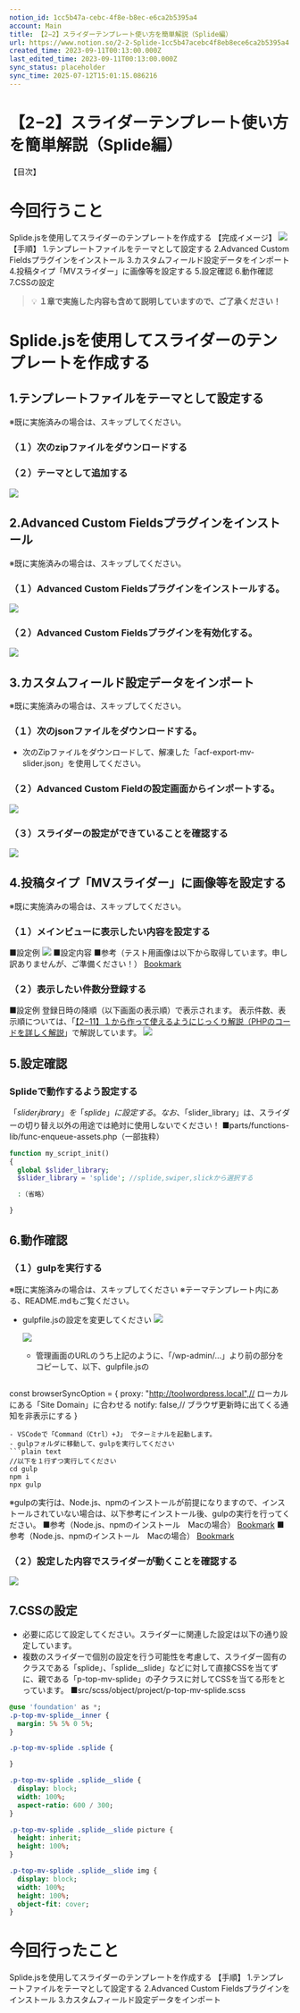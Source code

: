 ```yaml
---
notion_id: 1cc5b47a-cebc-4f8e-b8ec-e6ca2b5395a4
account: Main
title: 【2−2】スライダーテンプレート使い方を簡単解説（Splide編）
url: https://www.notion.so/2-2-Splide-1cc5b47acebc4f8eb8ece6ca2b5395a4
created_time: 2023-09-11T00:13:00.000Z
last_edited_time: 2023-09-11T00:13:00.000Z
sync_status: placeholder
sync_time: 2025-07-12T15:01:15.086216
---
```

# 【2−2】スライダーテンプレート使い方を簡単解説（Splide編）

【目次】
# 今回行うこと
Splide.jsを使用してスライダーのテンプレートを作成する
【完成イメージ】
![](https://prod-files-secure.s3.us-west-2.amazonaws.com/736adce6-a3a4-4a64-9f74-d9aa055c96d2/f6af8c0f-d2f5-4dd2-b74f-cfeed7256bf0/Untitled.png?X-Amz-Algorithm=AWS4-HMAC-SHA256&X-Amz-Content-Sha256=UNSIGNED-PAYLOAD&X-Amz-Credential=ASIAZI2LB466SWERSM7G%2F20250719%2Fus-west-2%2Fs3%2Faws4_request&X-Amz-Date=20250719T044501Z&X-Amz-Expires=3600&X-Amz-Security-Token=IQoJb3JpZ2luX2VjEIT%2F%2F%2F%2F%2F%2F%2F%2F%2F%2FwEaCXVzLXdlc3QtMiJHMEUCIF9Obw1A%2FEQyvnm05veAPEQWJZPuusXTxGY4H6yWo%2BelAiEA5u%2FiCjeJyDgxsS5AvNPHYRje2Ls%2BMz0qYLWmMFSJoHsqiAQInf%2F%2F%2F%2F%2F%2F%2F%2F%2F%2FARAAGgw2Mzc0MjMxODM4MDUiDL7ab0l2QbQIULBXnCrcAy515RyOn314DPJw2dL8P87M0BAVmIofSpOZag%2FuoHOOYgDhDmjCOurdLqlhArwhkuSo3n8y93fTRKY6ZbFVFqQjPhEEwDllzlzWdTzRLMrMarwwHAdN9wxE0%2B4ZdT8HE96Djl2ATI3T%2FfayUClQqCm%2F4GtLOtCI0XhrUUZPa3xXnh6HrlqfddHPP83K2ZhQOuyvvrUBcC5okqDuKvgON3ixSa0ZhnzjRocLzMOuiOFXDS%2BzR%2BFjDCpGjQlbs5m7tRAQZgObPEoI4bCyLUCSZRJavghQBb%2FbK7jx%2BDsRHpse8ONqt1kOH91h0osj4mWipq8FzQQenp21wA1mtcihYgHGVr7AWV%2BWZ2HN%2FphXN1Mq4T9nwULhQbojJNyg5u4CK2sAFCjwKU8JzthHp%2F0BRB0I%2FiF3ImUzzTUKvhta6hRvQKkVD2G9cYIfSA3s3epxDMolFs28jVxdaPq58lbWeXfFlhz2Yps7VPplcLRApj%2BkQnJM8t7DjKFIcxeYIOomXOwlVMWuzrwyWV3uPHEg0TB4377ZWlZENjCB40%2BSPtfac8J2jIVvMvBGZTMeCLcezzgcB8rMgdoxaKoWHzTYyZJLsX8yjrZK6SlI7k4rqXnD%2F6gDYYYNTczm6WzhMNyq7MMGOqUBNvfn2brgDVFmWoSc7NGR0TWo8CgHeS5kUT6I184KKbSqWxF4nAhm0gLeNYh1E8qI%2BjhfSUpFtAOt%2B0Pp7FN7e77t5yhzTP9%2Be%2FJzQiw4P4UVgemawMy%2FXVrDXQa2FsSPjntfbsdC6prRmq1WQ0lBfKQCKPTGvyc8X7jCg%2BJaS6M%2F%2FhfmD3xrk2RUkTwZ0Yjo8FqAbxD9pVN6x2%2Bq5sK20ejiGd0o&X-Amz-Signature=b05e817029060aa2aface636fd6c367234b2df77c3e18b030669b90dbf12bbba&X-Amz-SignedHeaders=host&x-amz-checksum-mode=ENABLED&x-id=GetObject)
【手順】
1.テンプレートファイルをテーマとして設定する
2.Advanced Custom Fieldsプラグインをインストール
3.カスタムフィールド設定データをインポート
4.投稿タイプ「MVスライダー」に画像等を設定する
5.設定確認
6.動作確認
7.CSSの設定
> 💡 **１章で実施した内容も含めて説明していますので、ご了承ください！**
# Splide.jsを使用してスライダーのテンプレートを作成する
## 1.テンプレートファイルをテーマとして設定する
※既に実施済みの場合は、スキップしてください。
### （１）次のzipファイルをダウンロードする
### （２）テーマとして追加する
![](https://prod-files-secure.s3.us-west-2.amazonaws.com/736adce6-a3a4-4a64-9f74-d9aa055c96d2/a7678141-a004-4ca9-9a9b-638c9b760232/Untitled.png?X-Amz-Algorithm=AWS4-HMAC-SHA256&X-Amz-Content-Sha256=UNSIGNED-PAYLOAD&X-Amz-Credential=ASIAZI2LB466SWERSM7G%2F20250719%2Fus-west-2%2Fs3%2Faws4_request&X-Amz-Date=20250719T044501Z&X-Amz-Expires=3600&X-Amz-Security-Token=IQoJb3JpZ2luX2VjEIT%2F%2F%2F%2F%2F%2F%2F%2F%2F%2FwEaCXVzLXdlc3QtMiJHMEUCIF9Obw1A%2FEQyvnm05veAPEQWJZPuusXTxGY4H6yWo%2BelAiEA5u%2FiCjeJyDgxsS5AvNPHYRje2Ls%2BMz0qYLWmMFSJoHsqiAQInf%2F%2F%2F%2F%2F%2F%2F%2F%2F%2FARAAGgw2Mzc0MjMxODM4MDUiDL7ab0l2QbQIULBXnCrcAy515RyOn314DPJw2dL8P87M0BAVmIofSpOZag%2FuoHOOYgDhDmjCOurdLqlhArwhkuSo3n8y93fTRKY6ZbFVFqQjPhEEwDllzlzWdTzRLMrMarwwHAdN9wxE0%2B4ZdT8HE96Djl2ATI3T%2FfayUClQqCm%2F4GtLOtCI0XhrUUZPa3xXnh6HrlqfddHPP83K2ZhQOuyvvrUBcC5okqDuKvgON3ixSa0ZhnzjRocLzMOuiOFXDS%2BzR%2BFjDCpGjQlbs5m7tRAQZgObPEoI4bCyLUCSZRJavghQBb%2FbK7jx%2BDsRHpse8ONqt1kOH91h0osj4mWipq8FzQQenp21wA1mtcihYgHGVr7AWV%2BWZ2HN%2FphXN1Mq4T9nwULhQbojJNyg5u4CK2sAFCjwKU8JzthHp%2F0BRB0I%2FiF3ImUzzTUKvhta6hRvQKkVD2G9cYIfSA3s3epxDMolFs28jVxdaPq58lbWeXfFlhz2Yps7VPplcLRApj%2BkQnJM8t7DjKFIcxeYIOomXOwlVMWuzrwyWV3uPHEg0TB4377ZWlZENjCB40%2BSPtfac8J2jIVvMvBGZTMeCLcezzgcB8rMgdoxaKoWHzTYyZJLsX8yjrZK6SlI7k4rqXnD%2F6gDYYYNTczm6WzhMNyq7MMGOqUBNvfn2brgDVFmWoSc7NGR0TWo8CgHeS5kUT6I184KKbSqWxF4nAhm0gLeNYh1E8qI%2BjhfSUpFtAOt%2B0Pp7FN7e77t5yhzTP9%2Be%2FJzQiw4P4UVgemawMy%2FXVrDXQa2FsSPjntfbsdC6prRmq1WQ0lBfKQCKPTGvyc8X7jCg%2BJaS6M%2F%2FhfmD3xrk2RUkTwZ0Yjo8FqAbxD9pVN6x2%2Bq5sK20ejiGd0o&X-Amz-Signature=f14188b728fc4f0a045c1c34e2528c3ff5155d6a2c5522b070d1ab2ca79ee0b1&X-Amz-SignedHeaders=host&x-amz-checksum-mode=ENABLED&x-id=GetObject)
## 2.Advanced Custom Fieldsプラグインをインストール
※既に実施済みの場合は、スキップしてください。
### （１）Advanced Custom Fieldsプラグインをインストールする。
![](https://prod-files-secure.s3.us-west-2.amazonaws.com/736adce6-a3a4-4a64-9f74-d9aa055c96d2/a4038958-2bf1-46a5-a3ae-0c24e5faf612/Untitled.png?X-Amz-Algorithm=AWS4-HMAC-SHA256&X-Amz-Content-Sha256=UNSIGNED-PAYLOAD&X-Amz-Credential=ASIAZI2LB466SWERSM7G%2F20250719%2Fus-west-2%2Fs3%2Faws4_request&X-Amz-Date=20250719T044501Z&X-Amz-Expires=3600&X-Amz-Security-Token=IQoJb3JpZ2luX2VjEIT%2F%2F%2F%2F%2F%2F%2F%2F%2F%2FwEaCXVzLXdlc3QtMiJHMEUCIF9Obw1A%2FEQyvnm05veAPEQWJZPuusXTxGY4H6yWo%2BelAiEA5u%2FiCjeJyDgxsS5AvNPHYRje2Ls%2BMz0qYLWmMFSJoHsqiAQInf%2F%2F%2F%2F%2F%2F%2F%2F%2F%2FARAAGgw2Mzc0MjMxODM4MDUiDL7ab0l2QbQIULBXnCrcAy515RyOn314DPJw2dL8P87M0BAVmIofSpOZag%2FuoHOOYgDhDmjCOurdLqlhArwhkuSo3n8y93fTRKY6ZbFVFqQjPhEEwDllzlzWdTzRLMrMarwwHAdN9wxE0%2B4ZdT8HE96Djl2ATI3T%2FfayUClQqCm%2F4GtLOtCI0XhrUUZPa3xXnh6HrlqfddHPP83K2ZhQOuyvvrUBcC5okqDuKvgON3ixSa0ZhnzjRocLzMOuiOFXDS%2BzR%2BFjDCpGjQlbs5m7tRAQZgObPEoI4bCyLUCSZRJavghQBb%2FbK7jx%2BDsRHpse8ONqt1kOH91h0osj4mWipq8FzQQenp21wA1mtcihYgHGVr7AWV%2BWZ2HN%2FphXN1Mq4T9nwULhQbojJNyg5u4CK2sAFCjwKU8JzthHp%2F0BRB0I%2FiF3ImUzzTUKvhta6hRvQKkVD2G9cYIfSA3s3epxDMolFs28jVxdaPq58lbWeXfFlhz2Yps7VPplcLRApj%2BkQnJM8t7DjKFIcxeYIOomXOwlVMWuzrwyWV3uPHEg0TB4377ZWlZENjCB40%2BSPtfac8J2jIVvMvBGZTMeCLcezzgcB8rMgdoxaKoWHzTYyZJLsX8yjrZK6SlI7k4rqXnD%2F6gDYYYNTczm6WzhMNyq7MMGOqUBNvfn2brgDVFmWoSc7NGR0TWo8CgHeS5kUT6I184KKbSqWxF4nAhm0gLeNYh1E8qI%2BjhfSUpFtAOt%2B0Pp7FN7e77t5yhzTP9%2Be%2FJzQiw4P4UVgemawMy%2FXVrDXQa2FsSPjntfbsdC6prRmq1WQ0lBfKQCKPTGvyc8X7jCg%2BJaS6M%2F%2FhfmD3xrk2RUkTwZ0Yjo8FqAbxD9pVN6x2%2Bq5sK20ejiGd0o&X-Amz-Signature=1bddd7c3d94796d25633dfad5cc2ec810f93267ae272c35410d4b0d0e398f87c&X-Amz-SignedHeaders=host&x-amz-checksum-mode=ENABLED&x-id=GetObject)
### （２）Advanced Custom Fieldsプラグインを有効化する。
![](https://prod-files-secure.s3.us-west-2.amazonaws.com/736adce6-a3a4-4a64-9f74-d9aa055c96d2/87f59ba6-b813-4e47-a01d-b9f2de48f1d9/Untitled.png?X-Amz-Algorithm=AWS4-HMAC-SHA256&X-Amz-Content-Sha256=UNSIGNED-PAYLOAD&X-Amz-Credential=ASIAZI2LB466SWERSM7G%2F20250719%2Fus-west-2%2Fs3%2Faws4_request&X-Amz-Date=20250719T044501Z&X-Amz-Expires=3600&X-Amz-Security-Token=IQoJb3JpZ2luX2VjEIT%2F%2F%2F%2F%2F%2F%2F%2F%2F%2FwEaCXVzLXdlc3QtMiJHMEUCIF9Obw1A%2FEQyvnm05veAPEQWJZPuusXTxGY4H6yWo%2BelAiEA5u%2FiCjeJyDgxsS5AvNPHYRje2Ls%2BMz0qYLWmMFSJoHsqiAQInf%2F%2F%2F%2F%2F%2F%2F%2F%2F%2FARAAGgw2Mzc0MjMxODM4MDUiDL7ab0l2QbQIULBXnCrcAy515RyOn314DPJw2dL8P87M0BAVmIofSpOZag%2FuoHOOYgDhDmjCOurdLqlhArwhkuSo3n8y93fTRKY6ZbFVFqQjPhEEwDllzlzWdTzRLMrMarwwHAdN9wxE0%2B4ZdT8HE96Djl2ATI3T%2FfayUClQqCm%2F4GtLOtCI0XhrUUZPa3xXnh6HrlqfddHPP83K2ZhQOuyvvrUBcC5okqDuKvgON3ixSa0ZhnzjRocLzMOuiOFXDS%2BzR%2BFjDCpGjQlbs5m7tRAQZgObPEoI4bCyLUCSZRJavghQBb%2FbK7jx%2BDsRHpse8ONqt1kOH91h0osj4mWipq8FzQQenp21wA1mtcihYgHGVr7AWV%2BWZ2HN%2FphXN1Mq4T9nwULhQbojJNyg5u4CK2sAFCjwKU8JzthHp%2F0BRB0I%2FiF3ImUzzTUKvhta6hRvQKkVD2G9cYIfSA3s3epxDMolFs28jVxdaPq58lbWeXfFlhz2Yps7VPplcLRApj%2BkQnJM8t7DjKFIcxeYIOomXOwlVMWuzrwyWV3uPHEg0TB4377ZWlZENjCB40%2BSPtfac8J2jIVvMvBGZTMeCLcezzgcB8rMgdoxaKoWHzTYyZJLsX8yjrZK6SlI7k4rqXnD%2F6gDYYYNTczm6WzhMNyq7MMGOqUBNvfn2brgDVFmWoSc7NGR0TWo8CgHeS5kUT6I184KKbSqWxF4nAhm0gLeNYh1E8qI%2BjhfSUpFtAOt%2B0Pp7FN7e77t5yhzTP9%2Be%2FJzQiw4P4UVgemawMy%2FXVrDXQa2FsSPjntfbsdC6prRmq1WQ0lBfKQCKPTGvyc8X7jCg%2BJaS6M%2F%2FhfmD3xrk2RUkTwZ0Yjo8FqAbxD9pVN6x2%2Bq5sK20ejiGd0o&X-Amz-Signature=e327dbdde1e3af86437d98dd8fa46be8c882668ce7fe6d7f9c54af58fa122998&X-Amz-SignedHeaders=host&x-amz-checksum-mode=ENABLED&x-id=GetObject)
## 3.カスタムフィールド設定データをインポート
※既に実施済みの場合は、スキップしてください。
### （１）次のjsonファイルをダウンロードする。
- 次のZipファイルをダウンロードして、解凍した「acf-export-mv-slider.json」を使用してください。
### （２）Advanced Custom Fieldの設定画面からインポートする。
![](https://prod-files-secure.s3.us-west-2.amazonaws.com/736adce6-a3a4-4a64-9f74-d9aa055c96d2/0a69829a-437f-430b-b70e-8f3abfd06da6/Untitled.png?X-Amz-Algorithm=AWS4-HMAC-SHA256&X-Amz-Content-Sha256=UNSIGNED-PAYLOAD&X-Amz-Credential=ASIAZI2LB466SWERSM7G%2F20250719%2Fus-west-2%2Fs3%2Faws4_request&X-Amz-Date=20250719T044501Z&X-Amz-Expires=3600&X-Amz-Security-Token=IQoJb3JpZ2luX2VjEIT%2F%2F%2F%2F%2F%2F%2F%2F%2F%2FwEaCXVzLXdlc3QtMiJHMEUCIF9Obw1A%2FEQyvnm05veAPEQWJZPuusXTxGY4H6yWo%2BelAiEA5u%2FiCjeJyDgxsS5AvNPHYRje2Ls%2BMz0qYLWmMFSJoHsqiAQInf%2F%2F%2F%2F%2F%2F%2F%2F%2F%2FARAAGgw2Mzc0MjMxODM4MDUiDL7ab0l2QbQIULBXnCrcAy515RyOn314DPJw2dL8P87M0BAVmIofSpOZag%2FuoHOOYgDhDmjCOurdLqlhArwhkuSo3n8y93fTRKY6ZbFVFqQjPhEEwDllzlzWdTzRLMrMarwwHAdN9wxE0%2B4ZdT8HE96Djl2ATI3T%2FfayUClQqCm%2F4GtLOtCI0XhrUUZPa3xXnh6HrlqfddHPP83K2ZhQOuyvvrUBcC5okqDuKvgON3ixSa0ZhnzjRocLzMOuiOFXDS%2BzR%2BFjDCpGjQlbs5m7tRAQZgObPEoI4bCyLUCSZRJavghQBb%2FbK7jx%2BDsRHpse8ONqt1kOH91h0osj4mWipq8FzQQenp21wA1mtcihYgHGVr7AWV%2BWZ2HN%2FphXN1Mq4T9nwULhQbojJNyg5u4CK2sAFCjwKU8JzthHp%2F0BRB0I%2FiF3ImUzzTUKvhta6hRvQKkVD2G9cYIfSA3s3epxDMolFs28jVxdaPq58lbWeXfFlhz2Yps7VPplcLRApj%2BkQnJM8t7DjKFIcxeYIOomXOwlVMWuzrwyWV3uPHEg0TB4377ZWlZENjCB40%2BSPtfac8J2jIVvMvBGZTMeCLcezzgcB8rMgdoxaKoWHzTYyZJLsX8yjrZK6SlI7k4rqXnD%2F6gDYYYNTczm6WzhMNyq7MMGOqUBNvfn2brgDVFmWoSc7NGR0TWo8CgHeS5kUT6I184KKbSqWxF4nAhm0gLeNYh1E8qI%2BjhfSUpFtAOt%2B0Pp7FN7e77t5yhzTP9%2Be%2FJzQiw4P4UVgemawMy%2FXVrDXQa2FsSPjntfbsdC6prRmq1WQ0lBfKQCKPTGvyc8X7jCg%2BJaS6M%2F%2FhfmD3xrk2RUkTwZ0Yjo8FqAbxD9pVN6x2%2Bq5sK20ejiGd0o&X-Amz-Signature=692895692b0f591e78d9b92281e48bee2bd199a15965a580fbc455148caa5a3c&X-Amz-SignedHeaders=host&x-amz-checksum-mode=ENABLED&x-id=GetObject)
### （３）スライダーの設定ができていることを確認する
![](https://prod-files-secure.s3.us-west-2.amazonaws.com/736adce6-a3a4-4a64-9f74-d9aa055c96d2/15926675-6fb6-4aa5-a392-859488b39a11/Untitled.png?X-Amz-Algorithm=AWS4-HMAC-SHA256&X-Amz-Content-Sha256=UNSIGNED-PAYLOAD&X-Amz-Credential=ASIAZI2LB466SWERSM7G%2F20250719%2Fus-west-2%2Fs3%2Faws4_request&X-Amz-Date=20250719T044501Z&X-Amz-Expires=3600&X-Amz-Security-Token=IQoJb3JpZ2luX2VjEIT%2F%2F%2F%2F%2F%2F%2F%2F%2F%2FwEaCXVzLXdlc3QtMiJHMEUCIF9Obw1A%2FEQyvnm05veAPEQWJZPuusXTxGY4H6yWo%2BelAiEA5u%2FiCjeJyDgxsS5AvNPHYRje2Ls%2BMz0qYLWmMFSJoHsqiAQInf%2F%2F%2F%2F%2F%2F%2F%2F%2F%2FARAAGgw2Mzc0MjMxODM4MDUiDL7ab0l2QbQIULBXnCrcAy515RyOn314DPJw2dL8P87M0BAVmIofSpOZag%2FuoHOOYgDhDmjCOurdLqlhArwhkuSo3n8y93fTRKY6ZbFVFqQjPhEEwDllzlzWdTzRLMrMarwwHAdN9wxE0%2B4ZdT8HE96Djl2ATI3T%2FfayUClQqCm%2F4GtLOtCI0XhrUUZPa3xXnh6HrlqfddHPP83K2ZhQOuyvvrUBcC5okqDuKvgON3ixSa0ZhnzjRocLzMOuiOFXDS%2BzR%2BFjDCpGjQlbs5m7tRAQZgObPEoI4bCyLUCSZRJavghQBb%2FbK7jx%2BDsRHpse8ONqt1kOH91h0osj4mWipq8FzQQenp21wA1mtcihYgHGVr7AWV%2BWZ2HN%2FphXN1Mq4T9nwULhQbojJNyg5u4CK2sAFCjwKU8JzthHp%2F0BRB0I%2FiF3ImUzzTUKvhta6hRvQKkVD2G9cYIfSA3s3epxDMolFs28jVxdaPq58lbWeXfFlhz2Yps7VPplcLRApj%2BkQnJM8t7DjKFIcxeYIOomXOwlVMWuzrwyWV3uPHEg0TB4377ZWlZENjCB40%2BSPtfac8J2jIVvMvBGZTMeCLcezzgcB8rMgdoxaKoWHzTYyZJLsX8yjrZK6SlI7k4rqXnD%2F6gDYYYNTczm6WzhMNyq7MMGOqUBNvfn2brgDVFmWoSc7NGR0TWo8CgHeS5kUT6I184KKbSqWxF4nAhm0gLeNYh1E8qI%2BjhfSUpFtAOt%2B0Pp7FN7e77t5yhzTP9%2Be%2FJzQiw4P4UVgemawMy%2FXVrDXQa2FsSPjntfbsdC6prRmq1WQ0lBfKQCKPTGvyc8X7jCg%2BJaS6M%2F%2FhfmD3xrk2RUkTwZ0Yjo8FqAbxD9pVN6x2%2Bq5sK20ejiGd0o&X-Amz-Signature=bc656adc413f7bf8d09972aefb00dc9213c91f0d85b8c925aa158cca3dfb5965&X-Amz-SignedHeaders=host&x-amz-checksum-mode=ENABLED&x-id=GetObject)
## 4.投稿タイプ「MVスライダー」に画像等を設定する
※既に実施済みの場合は、スキップしてください。
### （１）メインビューに表示したい内容を設定する
■設定例
![](https://prod-files-secure.s3.us-west-2.amazonaws.com/736adce6-a3a4-4a64-9f74-d9aa055c96d2/5f7c2b8e-770d-4c04-9d5c-8a567205c8a0/Untitled.png?X-Amz-Algorithm=AWS4-HMAC-SHA256&X-Amz-Content-Sha256=UNSIGNED-PAYLOAD&X-Amz-Credential=ASIAZI2LB466SWERSM7G%2F20250719%2Fus-west-2%2Fs3%2Faws4_request&X-Amz-Date=20250719T044501Z&X-Amz-Expires=3600&X-Amz-Security-Token=IQoJb3JpZ2luX2VjEIT%2F%2F%2F%2F%2F%2F%2F%2F%2F%2FwEaCXVzLXdlc3QtMiJHMEUCIF9Obw1A%2FEQyvnm05veAPEQWJZPuusXTxGY4H6yWo%2BelAiEA5u%2FiCjeJyDgxsS5AvNPHYRje2Ls%2BMz0qYLWmMFSJoHsqiAQInf%2F%2F%2F%2F%2F%2F%2F%2F%2F%2FARAAGgw2Mzc0MjMxODM4MDUiDL7ab0l2QbQIULBXnCrcAy515RyOn314DPJw2dL8P87M0BAVmIofSpOZag%2FuoHOOYgDhDmjCOurdLqlhArwhkuSo3n8y93fTRKY6ZbFVFqQjPhEEwDllzlzWdTzRLMrMarwwHAdN9wxE0%2B4ZdT8HE96Djl2ATI3T%2FfayUClQqCm%2F4GtLOtCI0XhrUUZPa3xXnh6HrlqfddHPP83K2ZhQOuyvvrUBcC5okqDuKvgON3ixSa0ZhnzjRocLzMOuiOFXDS%2BzR%2BFjDCpGjQlbs5m7tRAQZgObPEoI4bCyLUCSZRJavghQBb%2FbK7jx%2BDsRHpse8ONqt1kOH91h0osj4mWipq8FzQQenp21wA1mtcihYgHGVr7AWV%2BWZ2HN%2FphXN1Mq4T9nwULhQbojJNyg5u4CK2sAFCjwKU8JzthHp%2F0BRB0I%2FiF3ImUzzTUKvhta6hRvQKkVD2G9cYIfSA3s3epxDMolFs28jVxdaPq58lbWeXfFlhz2Yps7VPplcLRApj%2BkQnJM8t7DjKFIcxeYIOomXOwlVMWuzrwyWV3uPHEg0TB4377ZWlZENjCB40%2BSPtfac8J2jIVvMvBGZTMeCLcezzgcB8rMgdoxaKoWHzTYyZJLsX8yjrZK6SlI7k4rqXnD%2F6gDYYYNTczm6WzhMNyq7MMGOqUBNvfn2brgDVFmWoSc7NGR0TWo8CgHeS5kUT6I184KKbSqWxF4nAhm0gLeNYh1E8qI%2BjhfSUpFtAOt%2B0Pp7FN7e77t5yhzTP9%2Be%2FJzQiw4P4UVgemawMy%2FXVrDXQa2FsSPjntfbsdC6prRmq1WQ0lBfKQCKPTGvyc8X7jCg%2BJaS6M%2F%2FhfmD3xrk2RUkTwZ0Yjo8FqAbxD9pVN6x2%2Bq5sK20ejiGd0o&X-Amz-Signature=09226bdf3074423e6663b451cb6a937cfbd6c6d3c14f0fd668a9c0025580bb9b&X-Amz-SignedHeaders=host&x-amz-checksum-mode=ENABLED&x-id=GetObject)
■設定内容
■参考（テスト用画像は以下から取得しています。申し訳ありませんが、ご準備ください！）
[Bookmark](https://pixabay.com/ja/)
### （２）表示したい件数分登録する
■設定例
  登録日時の降順（以下画面の表示順）で表示されます。
  表示件数、表示順については、「[【2−11】１から作って使えるようにじっくり解説（PHPのコードを詳しく解説](/88a58b7826df4b85923c5f831c63a8d8)」で解説しています。
  ![](https://prod-files-secure.s3.us-west-2.amazonaws.com/736adce6-a3a4-4a64-9f74-d9aa055c96d2/f5ffecc5-4f08-4558-840c-5c6929458a26/Untitled.png?X-Amz-Algorithm=AWS4-HMAC-SHA256&X-Amz-Content-Sha256=UNSIGNED-PAYLOAD&X-Amz-Credential=ASIAZI2LB466UUXQDHB4%2F20250719%2Fus-west-2%2Fs3%2Faws4_request&X-Amz-Date=20250719T044502Z&X-Amz-Expires=3600&X-Amz-Security-Token=IQoJb3JpZ2luX2VjEIT%2F%2F%2F%2F%2F%2F%2F%2F%2F%2FwEaCXVzLXdlc3QtMiJHMEUCIQCeUz%2FKILSXKutssqTn5No5KbWF8ogxr798Gd9r8qRC3QIgcvD8C7CNQk5K08wZTh0m8kZBZ5WmZae4JQ%2FckJYyurMqiAQInf%2F%2F%2F%2F%2F%2F%2F%2F%2F%2FARAAGgw2Mzc0MjMxODM4MDUiDFys4culcw%2Bp8dXUGSrcA9X%2BdznF6X%2BpiX0oxf1npgIWLU%2B7zPvFqZJmxy%2F7UYP%2BPTBFBBxJBPHTiumZ3nukkvOJPC%2FXQTvabJLSmmf%2B8iDe%2BBX3YW%2B%2FYU6ZjSeq2zNxzcKDuQo0rVNDRvujGsQa3nO12HTl6JOYxIEoXbYEnSgwBRd%2FdbHzy6XO7RNZwn6dRy183a9XIVjW3v5Bjks3b5E534CQpowB6VxF0IRZTtsiUiyhV4F32L4hPECPT1DTOxsfSfvULdeA4YoSM91sWUp07bM6Hd5b6xQrgmsZE%2BtMxet8fTuvbfgBz%2FwGTFAaqDNBtpwJ3MVn22kGUlZ3VbeVU%2FC8KaHs8JkP6l4tdCBAqR9gHJ6p7inxbnUS0SWaEEdfrpRXjCo4uv52NF454QzYClOwDxlMjGCb9es86sMJJDOF%2BynOnQMoNh3zKqwdDdYKivee2xXBWQyhprYV7B1Fmh13qZ46e6OA8XqNKeHwON%2BxSNQaxs2rEqfL22t8wq9k9O9Md3X9Z3h4fZA%2BSoAaUhQpA1aeD9T99%2F7pwqyniNxYhtOPpdUPIh0vX1zbxXTfL1SoqJ%2Fg9R2kUbAPep0f87Of5%2B1CTuF8LchHEUs5jDQYlRswqJU9Eb5mqb6pfdlCQ%2FwIQJ%2FsPEIwMP2q7MMGOqUBH6zTEP0TKqA6FCeZ8fPI7esk6nXEHaymjg8KeqE9bTDEEa8at6cWAcNEl3D7%2BhUoio%2F1em7rplaJZxxyGsuNstldLKJKMBykVu7IpVK0Sd6z7x4tsIWJJ79MnX3it%2BBXvtTLYDKBjDPjeiPjixrO%2FF0b24ZFClaK1%2Bn8M5%2BEE1O7mrlGkBnM2DD9tu4e94lHesWBOSFqW2%2FBjvxZ4iqktyGkZcj5&X-Amz-Signature=7c861d3110c2ba2cb7e322e541648e7def4d2af72c3341ec0e52f1a5eb5c5f29&X-Amz-SignedHeaders=host&x-amz-checksum-mode=ENABLED&x-id=GetObject)
## 5.設定確認
### Splideで動作するよう設定する
「$slider_library」を「splide」に設定する。
なお、「$slider_library」は、スライダーの切り替え以外の用途では絶対に使用しないでください！
■parts/functions-lib/func-enqueue-assets.php（一部抜粋）
```php
function my_script_init()
{
  global $slider_library;
  $slider_library = 'splide'; //splide,swiper,slickから選択する

  :（省略）

}
```
## 6.動作確認
### （１）gulpを実行する
※既に実施済みの場合は、スキップしてください
※テーマテンプレート内にある、README.mdもご覧ください。
- gulpfile.jsの設定を変更してください
  ![](https://prod-files-secure.s3.us-west-2.amazonaws.com/736adce6-a3a4-4a64-9f74-d9aa055c96d2/361d857a-b048-4684-ae53-0eaab8de8f48/Untitled.png?X-Amz-Algorithm=AWS4-HMAC-SHA256&X-Amz-Content-Sha256=UNSIGNED-PAYLOAD&X-Amz-Credential=ASIAZI2LB466XNTVSKFT%2F20250719%2Fus-west-2%2Fs3%2Faws4_request&X-Amz-Date=20250719T044502Z&X-Amz-Expires=3600&X-Amz-Security-Token=IQoJb3JpZ2luX2VjEIT%2F%2F%2F%2F%2F%2F%2F%2F%2F%2FwEaCXVzLXdlc3QtMiJGMEQCIDLmO8tPENvp62nIi2pnH9jotjYz6%2BoFx658%2FgGaCwDmAiBpgyYf7omWDaIQ52yP1R5P%2Bi19wxhLHRCj%2FmgKTdxhAyqIBAid%2F%2F%2F%2F%2F%2F%2F%2F%2F%2F8BEAAaDDYzNzQyMzE4MzgwNSIMiVH2uzRWWhGINbF2KtwDwXHhgXqtDtkZ2iDcu%2BfyUImKa2b6ey0xTHj3kB%2BbttbWM%2F%2FrmojgDgTSQneY0GdQLBhOo8FASvyofnVPctowUnkI%2FkR%2BDp6qbNh6KVfWDfbkc9R5%2FG3cUrGZ9dDYNh%2BFTu1kbJj%2FnpvMAt7%2B7FDj8Bv4%2FDd4w7pS7gAJy0%2FkKJyf2%2BtQ2xrfJO9y4JItvrsrYGDb3VcXwWHlhcfda%2B92MnJ2Dy6NArlcwf8wq9WDgWnN41aHFNGto0t%2Ft9sZOWF%2FXbWKFj5XTJebcI7wwSEy4dvnit%2FDSK%2FJLi8QnDAaA%2BOoh05MynigVnisr3r43KymGWvQVb5c4FBXQ4ujz5Fk2Ak8M9Lgk1K%2BPEXAQYNtldxLckkFg8hRY8mT26%2FvQ5NteXpTYNbRvCPD2hMcf5GREaXLbMXxSu77pOzrREl%2F%2B338pYIw9ZELjReKckuEbpm2a%2Bk%2Fotr2Sa7dumQTo2I%2FJD6WYQJUUIAwC0Mot%2BTh1xCnzjKJS1MlW0tTVzOqURY%2B0cKFk1fg0bsBztJBjzWaTPSyz39LDX%2FjQARqYk9EOH8eeqwRCqJsiuI9esbnouEjseyg2Q7WD0TZCuRaNedbluOWryLu06G7X6hfzy7mH5Jn%2FiERepmMHo8f4HUw46rswwY6pgFqFPz2xrFf2l%2BaK6MDVoub6xX7UJBHUAr6Hhgft1%2BowSxJqy1C8G%2BaeAL%2FIZzNeb7Hjgx%2FNYyib6q9KS8eJIAavUqeYHQGnvBXTh02R51q5ek83SMgVEJHaTVZ91EbTUuWq3oTlA59JrYqw76tUoSg4ijJ5FXLC1BfhoG6OV5UvMR9P5MIv%2FM%2BwBqV%2FbGweZko4JoLQd26ZTIUkSRSh3NTJmmGHSbX&X-Amz-Signature=e471e89eb8d9d01608dabd086b4994481a950a45f264d1590c347bdca84ad902&X-Amz-SignedHeaders=host&x-amz-checksum-mode=ENABLED&x-id=GetObject)
  
  ![](https://prod-files-secure.s3.us-west-2.amazonaws.com/736adce6-a3a4-4a64-9f74-d9aa055c96d2/e6e5a21a-2bbf-4b67-bf17-c09e645e54ad/Untitled.png?X-Amz-Algorithm=AWS4-HMAC-SHA256&X-Amz-Content-Sha256=UNSIGNED-PAYLOAD&X-Amz-Credential=ASIAZI2LB466XNTVSKFT%2F20250719%2Fus-west-2%2Fs3%2Faws4_request&X-Amz-Date=20250719T044502Z&X-Amz-Expires=3600&X-Amz-Security-Token=IQoJb3JpZ2luX2VjEIT%2F%2F%2F%2F%2F%2F%2F%2F%2F%2FwEaCXVzLXdlc3QtMiJGMEQCIDLmO8tPENvp62nIi2pnH9jotjYz6%2BoFx658%2FgGaCwDmAiBpgyYf7omWDaIQ52yP1R5P%2Bi19wxhLHRCj%2FmgKTdxhAyqIBAid%2F%2F%2F%2F%2F%2F%2F%2F%2F%2F8BEAAaDDYzNzQyMzE4MzgwNSIMiVH2uzRWWhGINbF2KtwDwXHhgXqtDtkZ2iDcu%2BfyUImKa2b6ey0xTHj3kB%2BbttbWM%2F%2FrmojgDgTSQneY0GdQLBhOo8FASvyofnVPctowUnkI%2FkR%2BDp6qbNh6KVfWDfbkc9R5%2FG3cUrGZ9dDYNh%2BFTu1kbJj%2FnpvMAt7%2B7FDj8Bv4%2FDd4w7pS7gAJy0%2FkKJyf2%2BtQ2xrfJO9y4JItvrsrYGDb3VcXwWHlhcfda%2B92MnJ2Dy6NArlcwf8wq9WDgWnN41aHFNGto0t%2Ft9sZOWF%2FXbWKFj5XTJebcI7wwSEy4dvnit%2FDSK%2FJLi8QnDAaA%2BOoh05MynigVnisr3r43KymGWvQVb5c4FBXQ4ujz5Fk2Ak8M9Lgk1K%2BPEXAQYNtldxLckkFg8hRY8mT26%2FvQ5NteXpTYNbRvCPD2hMcf5GREaXLbMXxSu77pOzrREl%2F%2B338pYIw9ZELjReKckuEbpm2a%2Bk%2Fotr2Sa7dumQTo2I%2FJD6WYQJUUIAwC0Mot%2BTh1xCnzjKJS1MlW0tTVzOqURY%2B0cKFk1fg0bsBztJBjzWaTPSyz39LDX%2FjQARqYk9EOH8eeqwRCqJsiuI9esbnouEjseyg2Q7WD0TZCuRaNedbluOWryLu06G7X6hfzy7mH5Jn%2FiERepmMHo8f4HUw46rswwY6pgFqFPz2xrFf2l%2BaK6MDVoub6xX7UJBHUAr6Hhgft1%2BowSxJqy1C8G%2BaeAL%2FIZzNeb7Hjgx%2FNYyib6q9KS8eJIAavUqeYHQGnvBXTh02R51q5ek83SMgVEJHaTVZ91EbTUuWq3oTlA59JrYqw76tUoSg4ijJ5FXLC1BfhoG6OV5UvMR9P5MIv%2FM%2BwBqV%2FbGweZko4JoLQd26ZTIUkSRSh3NTJmmGHSbX&X-Amz-Signature=09d33e801bbc9daa2e2d8715c2d916a6e335ef451e5ec19a53325daa60f6d6d5&X-Amz-SignedHeaders=host&x-amz-checksum-mode=ENABLED&x-id=GetObject)
  - 管理画面のURLのうち上記のように、「/wp-admin/…」より前の部分をコピーして、以下、gulpfile.jsの
  ```php
const browserSyncOption = {
  proxy: "http://toolwordpress.local",// ローカルにある「Site Domain」に合わせる
  notify: false,// ブラウザ更新時に出てくる通知を非表示にする
}
  ```
- VSCodeで「Command（Ctrl）+J」 でターミナルを起動します。
- gulpフォルダに移動して、gulpを実行してください
```plain text
//以下を１行ずつ実行してください
cd gulp
npm i
npx gulp
```
※gulpの実行は、Node.js、npmのインストールが前提になりますので、インストールされていない場合は、以下参考にインストール後、gulpの実行を行ってください。
■参考（Node.js、npmのインストール　Macの場合）
[Bookmark](https://tips-web.net/gulp4-mac/)
■参考（Node.js、npmのインストール　Macの場合）
[Bookmark](https://tips-web.net/gulp4-windows/)
### （２）設定した内容でスライダーが動くことを確認する
![](https://prod-files-secure.s3.us-west-2.amazonaws.com/736adce6-a3a4-4a64-9f74-d9aa055c96d2/f6af8c0f-d2f5-4dd2-b74f-cfeed7256bf0/Untitled.png?X-Amz-Algorithm=AWS4-HMAC-SHA256&X-Amz-Content-Sha256=UNSIGNED-PAYLOAD&X-Amz-Credential=ASIAZI2LB466SWERSM7G%2F20250719%2Fus-west-2%2Fs3%2Faws4_request&X-Amz-Date=20250719T044501Z&X-Amz-Expires=3600&X-Amz-Security-Token=IQoJb3JpZ2luX2VjEIT%2F%2F%2F%2F%2F%2F%2F%2F%2F%2FwEaCXVzLXdlc3QtMiJHMEUCIF9Obw1A%2FEQyvnm05veAPEQWJZPuusXTxGY4H6yWo%2BelAiEA5u%2FiCjeJyDgxsS5AvNPHYRje2Ls%2BMz0qYLWmMFSJoHsqiAQInf%2F%2F%2F%2F%2F%2F%2F%2F%2F%2FARAAGgw2Mzc0MjMxODM4MDUiDL7ab0l2QbQIULBXnCrcAy515RyOn314DPJw2dL8P87M0BAVmIofSpOZag%2FuoHOOYgDhDmjCOurdLqlhArwhkuSo3n8y93fTRKY6ZbFVFqQjPhEEwDllzlzWdTzRLMrMarwwHAdN9wxE0%2B4ZdT8HE96Djl2ATI3T%2FfayUClQqCm%2F4GtLOtCI0XhrUUZPa3xXnh6HrlqfddHPP83K2ZhQOuyvvrUBcC5okqDuKvgON3ixSa0ZhnzjRocLzMOuiOFXDS%2BzR%2BFjDCpGjQlbs5m7tRAQZgObPEoI4bCyLUCSZRJavghQBb%2FbK7jx%2BDsRHpse8ONqt1kOH91h0osj4mWipq8FzQQenp21wA1mtcihYgHGVr7AWV%2BWZ2HN%2FphXN1Mq4T9nwULhQbojJNyg5u4CK2sAFCjwKU8JzthHp%2F0BRB0I%2FiF3ImUzzTUKvhta6hRvQKkVD2G9cYIfSA3s3epxDMolFs28jVxdaPq58lbWeXfFlhz2Yps7VPplcLRApj%2BkQnJM8t7DjKFIcxeYIOomXOwlVMWuzrwyWV3uPHEg0TB4377ZWlZENjCB40%2BSPtfac8J2jIVvMvBGZTMeCLcezzgcB8rMgdoxaKoWHzTYyZJLsX8yjrZK6SlI7k4rqXnD%2F6gDYYYNTczm6WzhMNyq7MMGOqUBNvfn2brgDVFmWoSc7NGR0TWo8CgHeS5kUT6I184KKbSqWxF4nAhm0gLeNYh1E8qI%2BjhfSUpFtAOt%2B0Pp7FN7e77t5yhzTP9%2Be%2FJzQiw4P4UVgemawMy%2FXVrDXQa2FsSPjntfbsdC6prRmq1WQ0lBfKQCKPTGvyc8X7jCg%2BJaS6M%2F%2FhfmD3xrk2RUkTwZ0Yjo8FqAbxD9pVN6x2%2Bq5sK20ejiGd0o&X-Amz-Signature=b05e817029060aa2aface636fd6c367234b2df77c3e18b030669b90dbf12bbba&X-Amz-SignedHeaders=host&x-amz-checksum-mode=ENABLED&x-id=GetObject)
## 7.CSSの設定
- 必要に応じて設定してください。スライダーに関連した設定は以下の通り設定しています。
- 複数のスライダーで個別の設定を行う可能性を考慮して、スライダー固有のクラスである「splide」、「splide__slide」などに対して直接CSSを当てずに、親である「p-top-mv-splide」の子クラスに対してCSSを当てる形をとっています。
■src/scss/object/project/p-top-mv-splide.scss
```sass
@use 'foundation' as *;
.p-top-mv-splide__inner {
  margin: 5% 5% 0 5%;
}

.p-top-mv-splide .splide {

}

.p-top-mv-splide .splide__slide {
  display: block;
  width: 100%;
  aspect-ratio: 600 / 300;
}

.p-top-mv-splide .splide__slide picture {
  height: inherit;
  height: 100%;
}

.p-top-mv-splide .splide__slide img {
  display: block;
  width: 100%;
  height: 100%;
  object-fit: cover;
}
```
# 今回行ったこと
Splide.jsを使用してスライダーのテンプレートを作成する
【手順】
1.テンプレートファイルをテーマとして設定する
2.Advanced Custom Fieldsプラグインをインストール
3.カスタムフィールド設定データをインポート